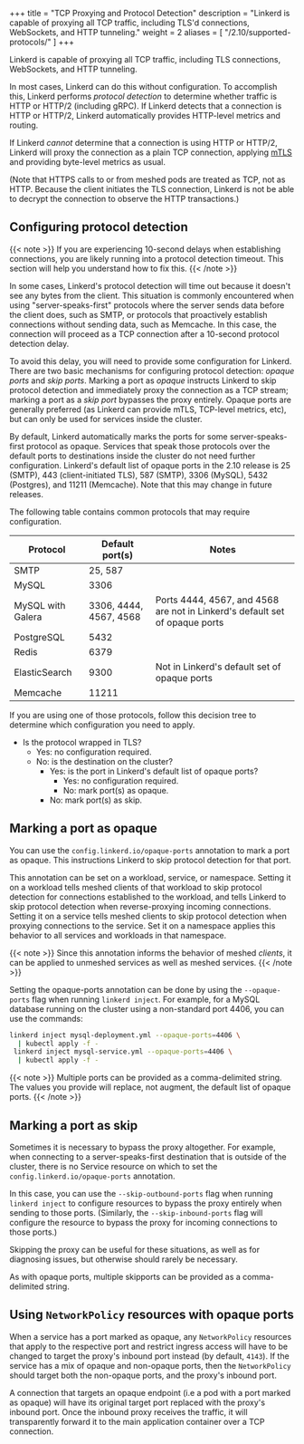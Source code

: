 +++
title = "TCP Proxying and Protocol Detection"
description = "Linkerd is capable of proxying all TCP traffic, including TLS'd connections, WebSockets, and HTTP tunneling."
weight = 2
aliases = [
  "/2.10/supported-protocols/"
]
+++

Linkerd is capable of proxying all TCP traffic, including TLS connections,
WebSockets, and HTTP tunneling.

In most cases, Linkerd can do this without configuration. To accomplish this,
Linkerd performs *protocol detection* to determine whether traffic is HTTP or
HTTP/2 (including gRPC). If Linkerd detects that a connection is HTTP or
HTTP/2, Linkerd automatically provides HTTP-level metrics and routing.

If Linkerd *cannot* determine that a connection is using HTTP or HTTP/2,
Linkerd will proxy the connection as a plain TCP connection, applying
[mTLS](../automatic-mtls/) and providing byte-level metrics as usual.

(Note that HTTPS calls to or from meshed pods are treated as TCP, not as HTTP.
Because the client initiates the TLS connection, Linkerd is not be able to
decrypt the connection to observe the HTTP transactions.)

## Configuring protocol detection

{{< note >}}
If you are experiencing 10-second delays when establishing connections, you are
likely running into a protocol detection timeout. This section will help you
understand how to fix this.
{{< /note >}}

In some cases, Linkerd's protocol detection will time out because it doesn't
see any bytes from the client. This situation is commonly encountered when
using "server-speaks-first" protocols where the server sends data before the
client does, such as SMTP, or protocols that proactively establish connections
without sending data, such as Memcache. In this case, the connection will
proceed as a TCP connection after a 10-second protocol detection delay.

To avoid this delay, you will need to provide some configuration for Linkerd.
There are two basic mechanisms for configuring protocol detection: _opaque
ports_ and _skip ports_. Marking a port as _opaque_ instructs Linkerd to skip
protocol detection and immediately proxy the connection as a TCP stream;
marking a port as a _skip port_ bypasses the proxy entirely. Opaque ports are
generally preferred (as Linkerd can provide mTLS, TCP-level metrics, etc), but
can only be used for services inside the cluster.

By default, Linkerd automatically marks the ports for some server-speaks-first
protocol as opaque. Services that speak those protocols over the default ports
to destinations inside the cluster do not need further configuration.
Linkerd's default list of opaque ports in the 2.10 release is 25 (SMTP), 443
(client-initiated TLS), 587 (SMTP), 3306 (MySQL), 5432 (Postgres), and 11211
(Memcache). Note that this may change in future releases.

The following table contains common protocols that may require configuration.

| Protocol        | Default port(s) | Notes |
|-----------------|-----------------|-------|
| SMTP            | 25, 587         |       |
| MySQL           | 3306            |       |
| MySQL with Galera | 3306, 4444, 4567, 4568 | Ports 4444, 4567, and 4568 are not in Linkerd's default set of opaque ports |
| PostgreSQL      | 5432            |       |
| Redis           | 6379            |       |
| ElasticSearch   | 9300            | Not in Linkerd's default set of opaque ports |
| Memcache        | 11211           |       |

If you are using one of those protocols, follow this decision tree to determine
which configuration you need to apply.

* Is the protocol wrapped in TLS?
  * Yes: no configuration required.
  * No: is the destination on the cluster?
    * Yes: is the port in Linkerd's default list of opaque ports?
      * Yes: no configuration required.
      * No: mark port(s) as opaque.
    * No: mark port(s) as skip.

## Marking a port as opaque

You can use the `config.linkerd.io/opaque-ports` annotation to mark a port as
opaque. This instructions Linkerd to skip protocol detection for that port.

This annotation can be set on a workload, service, or namespace. Setting it on
a workload tells meshed clients of that workload to skip protocol detection for
connections established to the workload, and tells Linkerd to skip protocol
detection when reverse-proxying incoming connections. Setting it on a service
tells meshed clients to skip protocol detection when proxying connections to
the service. Set it on a namespace applies this behavior to all services and
workloads in that namespace.

{{< note >}}
Since this annotation informs the behavior of meshed _clients_, it can be
applied to unmeshed services as well as meshed services.
{{< /note >}}

Setting the opaque-ports annotation can be done by using the `--opaque-ports`
flag when running `linkerd inject`. For example, for a MySQL database running
on the cluster using a non-standard port 4406, you can use the commands:

```bash
linkerd inject mysql-deployment.yml --opaque-ports=4406 \
  | kubectl apply -f -
 linkerd inject mysql-service.yml --opaque-ports=4406 \
  | kubectl apply -f -
```

{{< note >}}
Multiple ports can be provided as a comma-delimited string. The values you
provide will replace, not augment, the default list of opaque ports.
{{< /note >}}

## Marking a port as skip

Sometimes it is necessary to bypass the proxy altogether. For example, when
connecting to a server-speaks-first destination that is outside of the cluster,
there is no Service resource on which to set the
`config.linkerd.io/opaque-ports` annotation.

In this case, you can use the `--skip-outbound-ports` flag when running
`linkerd inject` to configure resources to bypass the proxy entirely when
sending to those ports. (Similarly, the `--skip-inbound-ports` flag will
configure the resource to bypass the proxy for incoming connections to those
ports.)

Skipping the proxy can be useful for these situations, as well as for
diagnosing issues, but otherwise should rarely be necessary.

As with opaque ports, multiple skipports can be provided as a comma-delimited
string.

## Using `NetworkPolicy` resources with opaque ports

When a service has a port marked as opaque, any `NetworkPolicy` resources that
apply to the respective port and restrict ingress access will have to be
changed to target the proxy's inbound port instead (by default, `4143`). If the
service has a mix of opaque and non-opaque ports, then the `NetworkPolicy`
should target both the non-opaque ports, and the proxy's inbound port.

A connection that targets an opaque endpoint (i.e a pod with a port marked as
opaque) will have its original target port replaced with the proxy's inbound
port. Once the inbound proxy receives the traffic, it will transparently
forward it to the main application container over a TCP connection.
